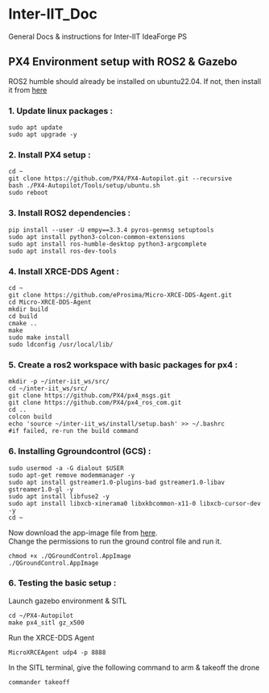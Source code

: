 # Inter-IIT_Doc
General Docs &amp; instructions for Inter-IIT IdeaForge PS

## PX4 Environment setup with ROS2 & Gazebo
ROS2 humble should already be installed on ubuntu22.04. If not, then install it from [here](https://docs.ros.org/en/humble/Installation/Ubuntu-Install-Debs.html)
### 1. Update linux packages :
```
sudo apt update
sudo apt upgrade -y
```
### 2. Install PX4 setup :
```
cd ~
git clone https://github.com/PX4/PX4-Autopilot.git --recursive
bash ./PX4-Autopilot/Tools/setup/ubuntu.sh
sudo reboot
```

### 3. Install ROS2 dependencies :
```
pip install --user -U empy==3.3.4 pyros-genmsg setuptools
sudo apt install python3-colcon-common-extensions
sudo apt install ros-humble-desktop python3-argcomplete
sudo apt install ros-dev-tools
```

### 4. Install XRCE-DDS Agent :
```
cd ~
git clone https://github.com/eProsima/Micro-XRCE-DDS-Agent.git
cd Micro-XRCE-DDS-Agent
mkdir build
cd build
cmake ..
make
sudo make install
sudo ldconfig /usr/local/lib/
```

### 5. Create a ros2 workspace with basic packages for px4 :
```
mkdir -p ~/inter-iit_ws/src/
cd ~/inter-iit_ws/src/
git clone https://github.com/PX4/px4_msgs.git
git clone https://github.com/PX4/px4_ros_com.git
cd ..
colcon build
echo 'source ~/inter-iit_ws/install/setup.bash' >> ~/.bashrc
#if failed, re-run the build command
```

### 6. Installing Ggroundcontrol (GCS) :
```
sudo usermod -a -G dialout $USER
sudo apt-get remove modemmanager -y
sudo apt install gstreamer1.0-plugins-bad gstreamer1.0-libav gstreamer1.0-gl -y
sudo apt install libfuse2 -y
sudo apt install libxcb-xinerama0 libxkbcommon-x11-0 libxcb-cursor-dev -y
cd ~
```

Now download the app-image file from [here](https://d176tv9ibo4jno.cloudfront.net/latest/QGroundControl.AppImage).   
Change the permissions to run the ground control file and run it.
```
chmod +x ./QGroundControl.AppImage
./QGroundControl.AppImage
```
### 6. Testing the basic setup :

Launch gazebo environment & SITL

```
cd ~/PX4-Autopilot
make px4_sitl gz_x500
```   

Run the XRCE-DDS Agent   
```
MicroXRCEAgent udp4 -p 8888
```

In the SITL terminal, give the following command to arm & takeoff the drone
```
commander takeoff
```